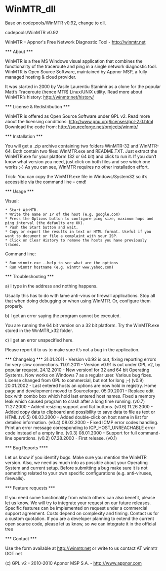# WinMTR_dll
Base on codepools/WinMTR v0.92, change to dll.

codepools/WinMTR v0.92


﻿WinMTR – Appnor's Free Network Diagnostic Tool - http://winmtr.net

*** About ***

WinMTR is a free MS Windows visual application that combines the functionality of the traceroute and ping in a single network diagnostic tool. WinMTR is Open Source Software, maintained by Appnor MSP, a fully managed hosting & cloud provider.

It was started in 2000 by Vasile Laurentiu Stanimir  as a clone for the popular Matt’s Traceroute (hence MTR) Linux/UNIX utility. 
Read more about WinMTR’s history: http://winmtr.net/history/

*** License & Redistribution ***

WinMTR is offered as Open Source Software under GPL v2. 
Read more about the licensing conditions: http://www.gnu.org/licenses/gpl-2.0.html
Download the code from: http://sourceforge.net/projects/winmtr/

*** Installation ***

You will get a .zip archive containing two folders WinMTR-32 and WinMTR-64.
Both contain two files: WinMTR.exe and README.TXT.
Just extract the WinMTR.exe for your platform (32 or 64 bit) and click to run it.
If you don’t know what version you need, just click on both files and see which one works ;-)
As you can see, WinMTR requires no other installation effort.

Trick: You can copy the WinMTR.exe file in Windows/System32 so it’s accessible via the command line – cmd!

*** Usage ***

Visual:

    * Start WinMTR.
    * Write the name or IP of the host (e.g. google.com)
    * Press the Options button to configure ping size, maximum hops and ping interval (the defaults are OK).
    * Push the Start button and wait.
    * Copy or export the results in text or HTML format. Useful if you want to document or file a complaint with your ISP.
    * Click on Clear History to remove the hosts you have previously traced.

Command line:

    * Run winmtr.exe --help to see what are the options
    * Run winmtr hostname (e.g. winmtr www.yahoo.com)

*** Troubleshooting ***

a) I type in the address and nothing happens.

Usually this has to do with lame anti-virus or firewall applications. Stop all that when doing debugging or when using WinMTR. Or, configure them properly.

b) I get an error saying the program cannot be executed.

You are running the 64 bit version on a 32 bit platform. Try the WinMTR.exe stored in the WinMTR_x32 folder.

c) I get an error unspecified here.

Please report it to us to make sure it’s not a bug in the application.


*** Changelog ***
31.01.2011 - Version v0.92 is out, fixing reporting errors for very slow connections.
11.01.2011 - Version v0.91 is out under GPL v2, by popular request.
24.12.2010 - New version! for 32 and 64 bit Operating Systems. Now works on Windows 7 as a regular user. Various bug fixes. License changed from GPL to commercial, but not for long ;-) (v0.9) 
20.01.2002 - Last entered hosts an options are now hold in registry. Home page and development moved to Sourceforge.
05.09.2001 - Replace edit box with combo box which hold last entered host names. Fixed a memory leak which caused program to crash after a long time running. (v0.7)
11.27.2000 - Added resizing support and flat buttons. (v0.6)
11.26.2000 - Added copy data to clipboard and possibility to save data to file as text or HTML.(v0.5)
08.03.2000 - Added double-click on host name in list for detailed information. (v0.4)
08.02.2000 - Fixed ICMP error codes handling. Print an error message corresponding to ICP_HOST_UNREACHABLE error code instead of a empty line. (v0.3)
08.01.2000 - Support for full command-line operations. (v0.2)
07.28.2000 - First release. (v0.1)

*** Bug Reports ****

Let us know if you identify bugs. Make sure you mention the WinMTR version. Also, we need as much info as possible about your Operating System and current setup. 
Before submitting a bug make sure it is not something related to your own specific configurations (e.g. anti-viruses, firewalls). 

*** Feature requests ***

If you need some functionality from which others can also benefit, please let us know. We will try to integrate your request on our future releases.
Specific features can be implemented on request under a commercial support agreement. Costs depend on complexity and timing. Contact us for a custom quotation. 
If you are a developer planning to extend the current open source code, please let us know, so we can integrate it in the official tree


*** Contact ***

Use the form available at http://winmtr.net or write to us contact AT winmtr DOT net

(c) GPL v2 -  2010-2010 Appnor MSP S.A. - http://www.appnor.com
